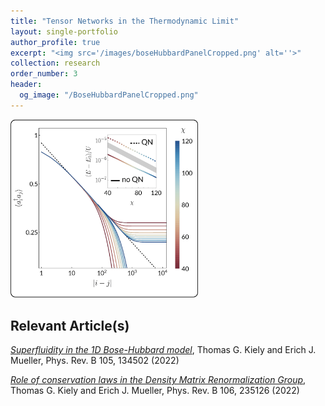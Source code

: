 ```yaml
---
title: "Tensor Networks in the Thermodynamic Limit"
layout: single-portfolio
author_profile: true
excerpt: "<img src='/images/boseHubbardPanelCropped.png' alt=''>"
collection: research
order_number: 3
header: 
  og_image: "/BoseHubbardPanelCropped.png"
---
```


<img src="/images/BoseHubbardPanelCropped.png" alt="isolated" width="300"/>

<!-- TBD... -->

## Relevant Article(s)

[_Superfluidity in the 1D Bose-Hubbard model_](https://arxiv.org/abs/2202.00669), Thomas G. Kiely and Erich J. Mueller, Phys. Rev. B 105, 134502 (2022)

[_Role of conservation laws in the Density Matrix Renormalization Group_](https://arxiv.org/abs/2207.03465), Thomas G. Kiely and Erich J. Mueller, Phys. Rev. B 106, 235126 (2022)
